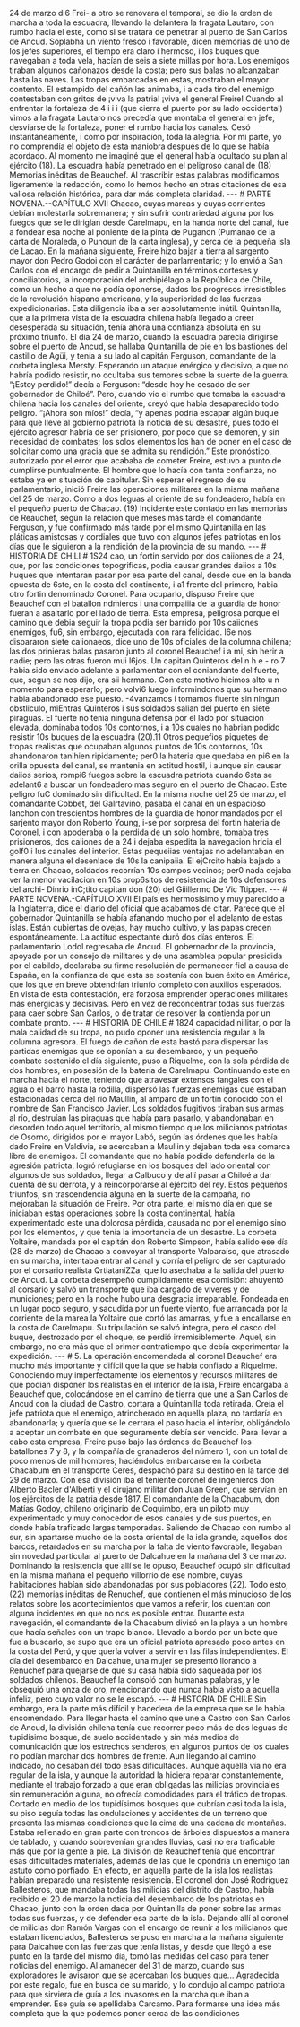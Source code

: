 24 de marzo di6 Frei- a otro se renovara el temporal, se dio la orden de marcha a toda la escuadra, llevando la delantera la fragata Lautaro, con rumbo hacia el este, como si se tratara de penetrar al puerto de San Carlos de Ancud. Soplabha un viento fresco i favorable, dicen memorias de uno de los jefes superiores, el tiempo era claro i hermoso, i los buques que navegaban a toda vela, hacían de seis a siete millas por hora. Los enemigos tiraban algunos cañonazos desde la costa; pero sus balas no alcanzaban hasta las naves. Las tropas embarcadas en estas, mostraban el mayor contento. El estampido del cañón las animaba, i a cada tiro del enemigo contestaban con gritos de ¡viva la patria! ¡viva el general Freire! Cuando al enfrentar la fortaleza de 4 i i i (que cierra el puerto por su lado occidental) vimos a la fragata Lautaro nos precedía que montaba el general en jefe, desviarse de la fortaleza, poner el rumbo hacia los canales. Cesó instantáneamente, i como por inspiración, toda la alegría. Por mi parte, yo no comprendía el objeto de esta maniobra después de lo que se había acordado. Al momento me imaginé que el general había ocultado su plan al ejército (18). La escuadra había penetrado en el peligroso canal de (18) Memorias inéditas de Beauchef. Al trascribir estas palabras modificamos ligeramente la redacción, como lo hemos hecho en otras citaciones de esa valiosa relación histórica, para dar más completa claridad. --- # PARTE NOVENA.--CAPÍTULO XVII Chacao, cuyas mareas y cuyas corrientes debían molestarla sobremanera; y sin sufrir contrariedad alguna por los fuegos que se le dirigían desde Carelmapu, en la handa norte del canal, fue a fondear esa noche al poniente de la pinta de Puganon (Pumanao de la carta de Moraleda, o Punoun de la carta inglesa), y cerca de la pequeña isla de Lacao. En la mañana siguiente, Freire hizo bajar a tierra al sargento mayor don Pedro Godoi con el carácter de parlamentario; y lo envió a San Carlos con el encargo de pedir a Quintanilla en términos corteses y conciliatorios, la incorporación del archipiélago a la República de Chile, como un hecho a que no podía oponerse, dados los progresos irresistibles de la revolución hispano americana, y la superioridad de las fuerzas expedicionarias. Esta diligencia iba a ser absolutamente inútil. Quintanilla, que a la primera vista de la escuadra chilena había llegado a creer desesperada su situación, tenía ahora una confianza absoluta en su próximo triunfo. El día 24 de marzo, cuando la escuadra parecía dirigirse sobre el puerto de Ancud, se hallaba Quintanilla de pie en los bastiones del castillo de Agüi, y tenía a su lado al capitán Ferguson, comandante de la corbeta inglesa Mersty. Esperando un ataque enérgico y decisivo, a que no habría podido resistir, no ocultaba sus temores sobre la suerte de la guerra. “¡Estoy perdido!” decía a Ferguson: “desde hoy he cesado de ser gobernador de Chiloé”. Pero, cuando vio el rumbo que tomaba la escuadra chilena hacia los canales del oriente, creyó que había desaparecido todo peligro. “¡Ahora son míos!” decía, “y apenas podría escapar algún buque para que lleve al gobierno patriota la noticia de su desastre, pues todo el ejército agresor habría de ser prisionero, por poco que se demoren, y sin necesidad de combates; los solos elementos los han de poner en el caso de solicitar como una gracia que se admita su rendición.” Este pronóstico, autorizado por el error que acababa de cometer Freire, estuvo a punto de cumplirse puntualmente. El hombre que lo hacía con tanta confianza, no estaba ya en situación de capitular. Sin esperar el regreso de su parlamentario, inició Freire las operaciones militares en la misma mañana del 25 de marzo. Como a dos leguas al oriente de su fondeadero, había en el pequeño puerto de Chacao. (19) Incidente este contado en las memorias de Reauchef, según la relación que meses más tarde el comandante Ferguson, y fue confirmado más tarde por el mismo Quintanilla en las pláticas amistosas y cordiales que tuvo con algunos jefes patriotas en los días que le siguieron a la rendición de la provincia de su mando. --- # HISTORIA DE CHILI # 1S24 cao, un fortin servido por dos caiiones de a 24, que, por las condiciones topogrificas, podia causar grandes daiios a 10s huques que intentaran pasar por esa parte del canal, desde que en la banda opuesta de 6ste, en la costa del continente, i a1 frente del primero, habia otro fortin denominado Coronel. Para ocuparlo, dispuso Freire que Beauchef con el batallon ndmieros i una compaiiia de la guardia de honor fueran a asaltarlo por el lado de tierra. Esta empresa, peligrosa porque el camino que debia seguir la tropa podia ser barrido por 10s caiiones enemigos, fu6, sin embargo, ejecutada con rara felicidad. l6e nos dispararon siete caiionaeos, dice uno de 10s oficiales de la columna chilena; las dos prinieras balas pasaron junto al coronel Beauchef i a mi, sin herir a nadie; pero las otras fueron mui l6jos. Un capitan Quinteros del n h e - ro 7 habia sido enviado adelante a parlamentar con el coniandante del fuerte, que, segun se nos dijo, era sii hermano. Con este motivo hicimos alto u n momento para esperarlo; pero volvi6 luego informindonos que su hermano habia abandonado ese puesto. -4vanzamos i tomamos fiuerte sin ningun obstliculo, miEntras Quinteros i sus soldados salian del puerto en siete piraguas. El fuerte no tenia ninguna defensa por el lado por situacion elevada, dominaba todos 10s contornos, i a 10s cuales no habrian podido resistir 10s buques de la escuadra (20).11 Otros pequefios piquetes de tropas realistas que ocupaban algunos puntos de 10s contornos, 10s ahandonaron tanihien ripidamente; per0 la hateria que quedaba en pi6 en la orilla opuesta del canal, se mantenia en actitud hostil, i aunque sin causar daiios serios, rompi6 fuegos sobre la escuadra patriota cuando 6sta se adelant6 a buscar un fondeadero mas seguro en el puerto de Chacao. Este peligro fuC dominado sin dificultad. En la misma noche del 25 de marzo, el comandante Cobbet, del Galrtavino, pasaba el canal en un espacioso lanchon con trescientos hombres de la guardia de honor mandados por el sarjento mayor don Roberto Young, i-se por sorpresa del fortin hateria de Coronel, i con apoderaba o la perdida de un solo hombre, tomaba tres prisioneros, dos caiiones de a 24 i dejaba espedita la navegacion hricia el golf0 i Ius canales del interior. Estas pequeiias ventajas no adelantaban en manera alguna el desenlace de 10s la canipaiia. El ejCrcito habia bajado a tierra en Chacao, soldados recorrían 10s campos vecinos; per0 nada dejaba ver la menor vacilacion en 10s prop6sitos de resistencia de 10s defensores del archi- Dinrio inC;tito capitan don (20) del Giiillermo De Vic Ttipper. --- # PARTE NOVENA.-CAPÍTULO XVII El país es hermosísimo y muy parecido a la Inglaterra, dice el diario del oficial que acabamos de citar. Parece que el gobernador Quintanilla se había afanando mucho por el adelanto de estas islas. Están cubiertas de ovejas, hay mucho cultivo, y las papas crecen espontáneamente. La actitud espectante duró dos días enteros. El parlamentario Lodol regresaba de Ancud. El gobernador de la provincia, apoyado por un consejo de militares y de una asamblea popular presidida por el cabildo, declaraba su firme resolución de permanecer fiel a causa de España, en la confianza de que esta se sostenía con buen éxito en América, que los que en breve obtendrían triunfo completo con auxilios esperados. En vista de esta contestación, era forzosa emprender operaciones militares más enérgicas y decisivas. Pero en vez de reconcentrar todas sus fuerzas para caer sobre San Carlos, o de tratar de resolver la contienda por un combate pronto. --- # HISTORIA DE CHILE # 1824 capacidad niilitar, o por la mala calidad de su tropa, no pudo oponer una resistencia regular a la columna agresora. El fuego de cañón de esta bastó para dispersar las partidas enemigas que se oponían a su desembarco, y un pequeño combate sostenido el día siguiente, puso a Riquelme, con la sola pérdida de dos hombres, en posesión de la batería de Carelmapu. Continuando este en marcha hacia el norte, teniendo que atravesar extensos fangales con el agua o el barro hasta la rodilla, dispersó las fuerzas enemigas que estaban estacionadas cerca del río Maullin, al amparo de un fortín conocido con el nombre de San Francisco Javier. Los soldados fugitivos tiraban sus armas al río, destruían las piraguas que había para pasarlo, y abandonaban en desorden todo aquel territorio, al mismo tiempo que los milicianos patriotas de Osorno, dirigidos por el mayor Labó, según las órdenes que les había dado Freire en Valdivia, se acercaban a Maullin y dejaban toda esa comarca libre de enemigos. El comandante que no había podido defenderla de la agresión patriota, logró refugiarse en los bosques del lado oriental con algunos de sus soldados, llegar a Calbuco y de allí pasar a Chiloé a dar cuenta de su derrota, y a reincorporarse al ejército del rey. Estos pequeños triunfos, sin trascendencia alguna en la suerte de la campaña, no mejoraban la situación de Freire. Por otra parte, el mismo día en que se iniciaban estas operaciones sobre la costa continental, había experimentado este una dolorosa pérdida, causada no por el enemigo sino por los elementos, y que tenía la importancia de un desastre. La corbeta Yoltaire, mandada por el capitán don Roberto Simpson, había salido ese día (28 de marzo) de Chacao a convoyar al transporte Valparaíso, que atrasado en su marcha, intentaba entrar al canal y corría el peligro de ser capturado por el corsario realista QrtiataniZZa, que lo asechaba a la salida del puerto de Ancud. La corbeta desempeñó cumplidamente esa comisión: ahuyentó al corsario y salvó un transporte que iba cargado de víveres y de municiones; pero en la noche hubo una desgracia irreparable. Fondeada en un lugar poco seguro, y sacudida por un fuerte viento, fue arrancada por la corriente de la marea la Yoltaire que cortó las amarras, y fue a encallarse en la costa de Carelmapu. Su tripulación se salvó íntegra, pero el casco del buque, destrozado por el choque, se perdió irremisiblemente. Aquel, sin embargo, no era más que el primer contratiempo que debía experimentar la expedición. --- # 5. La operación encomendada al coronel Beauchef era mucho más importante y difícil que la que se había confiado a Riquelme. Conociendo muy imperfectamente los elementos y recursos militares de que podían disponer los realistas en el interior de la isla, Freire encargaba a Beauchef que, colocándose en el camino de tierra que une a San Carlos de Ancud con la ciudad de Castro, cortara a Quintanilla toda retirada. Creía el jefe patriota que el enemigo, atrincherado en aquella plaza, no tardaría en abandonarla; y quería que se le cerrara el paso hacia el interior, obligándolo a aceptar un combate en que seguramente debía ser vencido. Para llevar a cabo esta empresa, Freire puso bajo las órdenes de Beauchef los batallones 7 y 8, y la compañía de granaderos del número 1, con un total de poco menos de mil hombres; haciéndolos embarcarse en la corbeta Chacabum en el transporte Ceres, despachó para su destino en la tarde del 29 de marzo. Con esa división iba el teniente coronel de ingenieros don Alberto Bacler d'Alberti y el cirujano militar don Juan Green, que servían en los ejércitos de la patria desde 1817. El comandante de la Chacabum, don Matías Godoy, chileno originario de Coquimbo, era un piloto muy experimentado y muy conocedor de esos canales y de sus puertos, en donde había traficado largas temporadas. Saliendo de Chacao con rumbo al sur, sin apartarse mucho de la costa oriental de la isla grande, aquellos dos barcos, retardados en su marcha por la falta de viento favorable, llegaban sin novedad particular al puerto de Dalcahue en la mañana del 3 de marzo. Dominando la resistencia que allí se le opuso, Beauchef ocupó sin dificultad en la misma mañana el pequeño villorrio de ese nombre, cuyas habitaciones habían sido abandonadas por sus pobladores (22). Todo esto, (22) memorias inéditas de Renuchef, que contienen el más minucioso de los relatos sobre los acontecimientos que vamos a referir, los cuentan con alguna incidentes en que no nos es posible entrar. Durante esta navegación, el comandante de la Chacabum divisó en la playa a un hombre que hacía señales con un trapo blanco. Llevado a bordo por un bote que fue a buscarlo, se supo que era un oficial patriota apresado poco antes en la costa del Perú, y que quería volver a servir en las filas independientes. El día del desembarco en Dalcahue, una mujer se presentó llorando a Renuchef para quejarse de que su casa había sido saqueada por los soldados chilenos. Beauchef la consoló con humanas palabras, y le obsequió una onza de oro, mencionando que nunca había visto a aquella infeliz, pero cuyo valor no se le escapó. --- # HISTORIA DE CHILE Sin embargo, era la parte más difícil y hacedera de la empresa que se le había encomendado. Para llegar hasta el camino que une a Castro con San Carlos de Ancud, la división chilena tenía que recorrer poco más de dos leguas de tupidísimo bosque, de suelo accidentado y sin más medios de comunicación que los estrechos senderos, en algunos puntos de los cuales no podían marchar dos hombres de frente. Aun llegando al camino indicado, no cesaban del todo esas dificultades. Aunque aquella vía no era regular de la isla, y aunque la autoridad la hiciera reparar constantemente, mediante el trabajo forzado a que eran obligadas las milicias provinciales sin remuneración alguna, no ofrecía comodidades para el tráfico de tropas. Cortado en medio de los tupidísimos bosques que cubrían casi toda la isla, su piso seguía todas las ondulaciones y accidentes de un terreno que presenta las mismas condiciones que la cima de una cadena de montañas. Estaba rellenado en gran parte con troncos de árboles dispuestos a manera de tablado, y cuando sobrevenían grandes lluvias, casi no era traficable más que por la gente a pie. La división de Reauchef tenía que encontrar esas dificultades materiales, además de las que le opondría un enemigo tan astuto como porfiado. En efecto, en aquella parte de la isla los realistas habían preparado una resistente resistencia. El coronel don José Rodríguez Ballesteros, que mandaba todas las milicias del distrito de Castro, había recibido el 20 de marzo la noticia del desembarco de los patriotas en Chacao, junto con la orden dada por Quintanilla de poner sobre las armas todas sus fuerzas, y de defender esa parte de la isla. Dejando allí al coronel de milicias don Ramón Vargas con el encargo de reunir a los milicianos que estaban licenciados, Ballesteros se puso en marcha a la mañana siguiente para Dalcahue con las fuerzas que tenía listas, y desde que llegó a ese punto en la tarde del mismo día, tomó las medidas del caso para tener noticias del enemigo. Al amanecer del 31 de marzo, cuando sus exploradores le avisaron que se acercaban los buques que... Agradecida por este regalo, fue en busca de su marido, y lo condujo al campo patriota para que sirviera de guía a los invasores en la marcha que iban a emprender. Ese guía se apellidaba Carcamo. Para formarse una idea más completa que la que podemos poner cerca de las condiciones
